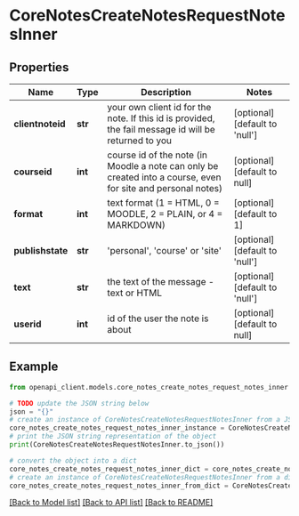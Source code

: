 # CoreNotesCreateNotesRequestNotesInner


## Properties

Name | Type | Description | Notes
------------ | ------------- | ------------- | -------------
**clientnoteid** | **str** | your own client id for the note. If this id is provided, the fail message id will be returned to you | [optional] [default to 'null']
**courseid** | **int** | course id of the note (in Moodle a note can only be created into a course, even for site and personal notes) | [optional] [default to null]
**format** | **int** | text format (1 &#x3D; HTML, 0 &#x3D; MOODLE, 2 &#x3D; PLAIN, or 4 &#x3D; MARKDOWN) | [optional] [default to 1]
**publishstate** | **str** | &#39;personal&#39;, &#39;course&#39; or &#39;site&#39; | [optional] [default to 'null']
**text** | **str** | the text of the message - text or HTML | [optional] [default to 'null']
**userid** | **int** | id of the user the note is about | [optional] [default to null]

## Example

```python
from openapi_client.models.core_notes_create_notes_request_notes_inner import CoreNotesCreateNotesRequestNotesInner

# TODO update the JSON string below
json = "{}"
# create an instance of CoreNotesCreateNotesRequestNotesInner from a JSON string
core_notes_create_notes_request_notes_inner_instance = CoreNotesCreateNotesRequestNotesInner.from_json(json)
# print the JSON string representation of the object
print(CoreNotesCreateNotesRequestNotesInner.to_json())

# convert the object into a dict
core_notes_create_notes_request_notes_inner_dict = core_notes_create_notes_request_notes_inner_instance.to_dict()
# create an instance of CoreNotesCreateNotesRequestNotesInner from a dict
core_notes_create_notes_request_notes_inner_from_dict = CoreNotesCreateNotesRequestNotesInner.from_dict(core_notes_create_notes_request_notes_inner_dict)
```
[[Back to Model list]](../README.md#documentation-for-models) [[Back to API list]](../README.md#documentation-for-api-endpoints) [[Back to README]](../README.md)


